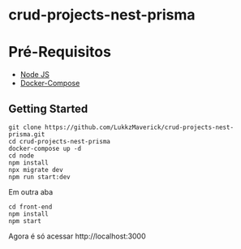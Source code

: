 # crud-projects-nest-prisma

# Pré-Requisitos

 - [Node JS](https://nodejs.org/en/)
 - [Docker-Compose](https://docs.docker.com/compose/install/)

## Getting Started

    git clone https://github.com/LukkzMaverick/crud-projects-nest-prisma.git
    cd crud-projects-nest-prisma
    docker-compose up -d  
    cd node
    npm install
    npx migrate dev
    npm run start:dev
    
Em outra aba
    
    cd front-end
    npm install
    npm start
    
Agora é só acessar http://localhost:3000
